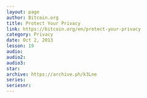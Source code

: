 ```yaml
---
layout: page
author: Bitcoin.org
title: Protect Your Privacy
link: https://bitcoin.org/en/protect-your-privacy
category: Privacy
date: Oct 2, 2013
lesson: 19
audio: 
audio2: 
audio3: 
star: 
archive: https://archive.ph/k3Lne
series: 
seriesnr: 
---
```

